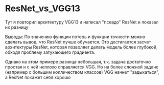 # ResNet_vs_VGG13
Тут я повторил архитектуру VGG13 и написал "псевдо" ResNet и показал их разницу

Выводы: По значению функции потерь и функции точности можно сделать вывод, что ResNet лучше обучается. Это достигается засчет архитектуры ResNet, которая позволяет делать модель более глубокой, обходя проблему затухающего градиента.

Однако на этом примере разница небольшая, т.к. задача достаточно простая и с ней неплохо справляется VGG. Но на более сложной задаче (например с большим колличеством классов) VGG начнет "задыхаться", а ResNet покажет себя хорошо
